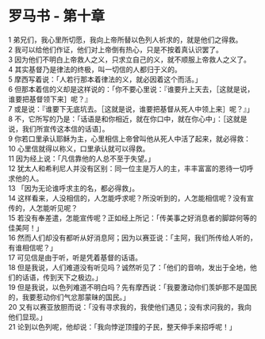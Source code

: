# 罗马书 - 第十章
  
 1 弟兄们，我心里所切愿，我向上帝所替以色列人祈求的，就是他们之得救。  
 2 我可以给他们作证，他们对上帝倒有热心，只是不按着真认识罢了。  
 3 因为他们不明白上帝救人之义，只求立自己的义，就不顺服上帝救人之义了。  
 4 其实基督乃是律法的终极，叫一切信的人都归于义的。  
 5 摩西写着说：「人若行那本着律法的义，就必因着这个而活。」  
 6 但那本着信的义却是这样说的：「你不要心里说：『谁要升上天去，［这就是说，谁要把基督领下来］呢？』  
 7 或是说：『谁要下无底坑去。［这就是说，谁要把基督从死人中领上来］呢？』」  
 8 不，它所写的乃是：「话语是和你相近，就在你口中，就在你心中」：［这就是说，我们所宣传这本信的话语］。  
 9 你若口里承认耶稣为主，心里相信上帝曾叫他从死人中活了起来，就必得救：  
 10 心里信就得以称义，口里承认就可以得救。  
 11 因为经上说：「凡信靠他的人总不至于失望。」  
 12 犹太人和希利尼人并没有区别：同一位主是万人的主，丰丰富富的恩待一切呼求他的人。  
 13 「因为无论谁呼求主的名，都必得救」。  
 14 这样看来，人没相信的，人怎能呼求呢？所没听到的，人怎能相信呢？没有宣传的，人怎能听见呢？  
 15 若没有奉差遣，怎能宣传呢？正如经上所记：「传美事之好消息者的脚踪何等的佳美阿！」  
 16 然而人们却没有都听从好消息阿；因为以赛亚说：「主阿，我们所传给人听的，有谁相信呢？」  
 17 可见信是由于听，听是凭着基督的话语。  
 18 但是我说，人们难道没有听见吗？诚然听见了：「他们的音响，发出于全地，他们的话语，传到天下之极边。」  
 19 但是我说，以色列难道不明白吗？先有摩西说：「我要激动你们羡妒那不是国民的，我要惹动你们气忿那蒙昧的国民。」  
 20 又有以赛亚放胆而说：「没有寻求我的，我使他们遇见；没有求问我的，我向他们显现。」  
 21 论到以色列呢，他却说：「我向悖逆顶撞的子民，整天伸手来招呼呢！」